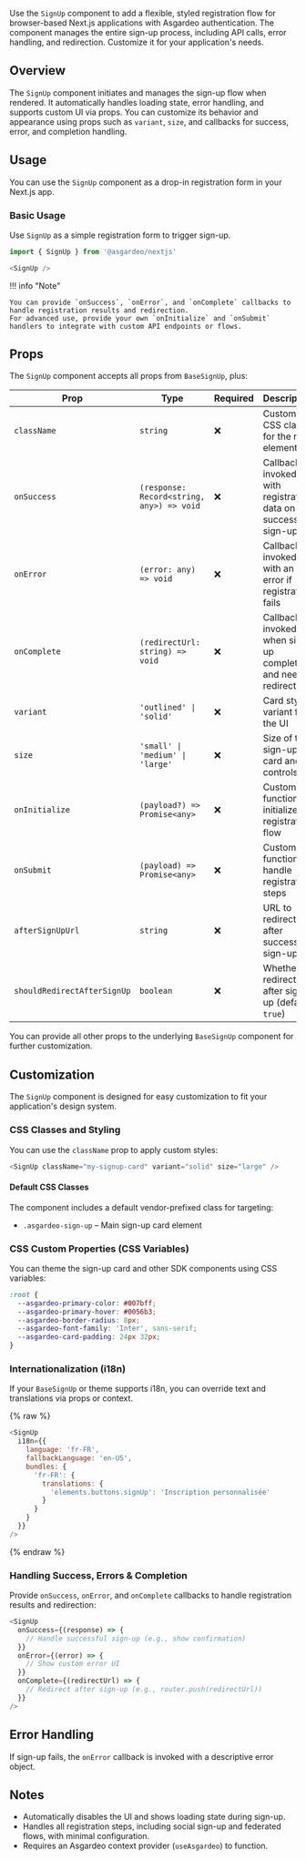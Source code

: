 Use the `SignUp` component to add a flexible, styled registration flow for browser-based Next.js applications with Asgardeo authentication. The component manages the entire sign-up process, including API calls, error handling, and redirection. Customize it for your application's needs.

## Overview

The `SignUp` component initiates and manages the sign-up flow when rendered. It automatically handles loading state, error handling, and supports custom UI via props. You can customize its behavior and appearance using props such as `variant`, `size`, and callbacks for success, error, and completion handling.

## Usage

You can use the `SignUp` component as a drop-in registration form in your Next.js app.

### Basic Usage

Use `SignUp` as a simple registration form to trigger sign-up.

```javascript title="SignUp Example"
import { SignUp } from '@asgardeo/nextjs'

<SignUp />
```

!!! info "Note"

    You can provide `onSuccess`, `onError`, and `onComplete` callbacks to handle registration results and redirection.  
    For advanced use, provide your own `onInitialize` and `onSubmit` handlers to integrate with custom API endpoints or flows.

## Props

The `SignUp` component accepts all props from `BaseSignUp`, plus:

<!-- markdownlint-disable MD056 -->
| Prop               | Type                                   | Required | Description                                                      |
|--------------------|----------------------------------------|----------|------------------------------------------------------------------|
| `className`        | `string`                               | ❌       | Custom CSS class for the root element                            |
| `onSuccess`        | `(response: Record<string, any>) => void` | ❌       | Callback invoked with registration data on successful sign-up     |
| `onError`          | `(error: any) => void`                 | ❌       | Callback invoked with an error if registration fails              |
| `onComplete`       | `(redirectUrl: string) => void`        | ❌       | Callback invoked when sign-up completes and needs redirection     |
| `variant`          | `'outlined' \| 'solid'`                | ❌       | Card style variant for the UI                                    |
| `size`             | `'small' \| 'medium' \| 'large'`       | ❌       | Size of the sign-up card and controls                            |
| `onInitialize`     | `(payload?) => Promise<any>`           | ❌       | Custom function to initialize the registration flow               |
| `onSubmit`         | `(payload) => Promise<any>`            | ❌       | Custom function to handle registration steps                      |
| `afterSignUpUrl`   | `string`                               | ❌       | URL to redirect to after successful sign-up                      |
| `shouldRedirectAfterSignUp` | `boolean`                     | ❌       | Whether to redirect after sign-up (default: `true`)              |
<!-- markdownlint-enable MD056 -->

You can provide all other props to the underlying `BaseSignUp` component for further customization.

## Customization

The `SignUp` component is designed for easy customization to fit your application's design system.

### CSS Classes and Styling

You can use the `className` prop to apply custom styles:

```javascript
<SignUp className="my-signup-card" variant="solid" size="large" />
```

#### Default CSS Classes

The component includes a default vendor-prefixed class for targeting:

- `.asgardeo-sign-up` – Main sign-up card element

### CSS Custom Properties (CSS Variables)

You can theme the sign-up card and other SDK components using CSS variables:

```css
:root {
  --asgardeo-primary-color: #007bff;
  --asgardeo-primary-hover: #0056b3;
  --asgardeo-border-radius: 8px;
  --asgardeo-font-family: 'Inter', sans-serif;
  --asgardeo-card-padding: 24px 32px;
}
```

### Internationalization (i18n)

If your `BaseSignUp` or theme supports i18n, you can override text and translations via props or context.

{% raw %}

```javascript
<SignUp
  i18n={{
    language: 'fr-FR',
    fallbackLanguage: 'en-US',
    bundles: {
      'fr-FR': {
        translations: {
          'elements.buttons.signUp': 'Inscription personnalisée'
        }
      }
    }
  }}
/>
```

{% endraw %}

### Handling Success, Errors & Completion

Provide `onSuccess`, `onError`, and `onComplete` callbacks to handle registration results and redirection:

```javascript
<SignUp
  onSuccess={(response) => {
    // Handle successful sign-up (e.g., show confirmation)
  }}
  onError={(error) => {
    // Show custom error UI
  }}
  onComplete={(redirectUrl) => {
    // Redirect after sign-up (e.g., router.push(redirectUrl))
  }}
/>
```

## Error Handling

If sign-up fails, the `onError` callback is invoked with a descriptive error object.

## Notes

- Automatically disables the UI and shows loading state during sign-up.
- Handles all registration steps, including social sign-up and federated flows, with minimal configuration.
- Requires an Asgardeo context provider (`useAsgardeo`) to function.
